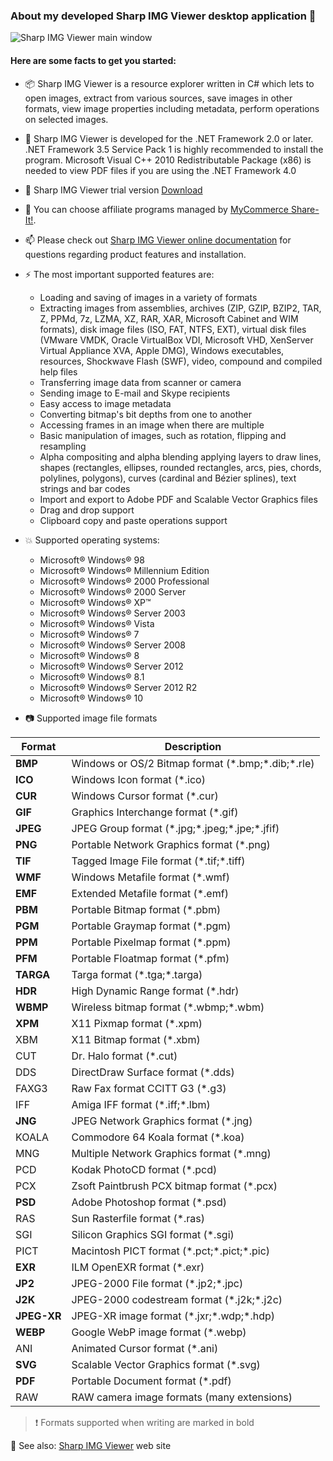 ### About my developed Sharp IMG Viewer desktop application :wave:

![Sharp IMG Viewer main window](http://www.shareit.com/pimages/P300270130/THUMB/300270130.jpg)

#### Here are some facts to get you started:

- :package: Sharp IMG Viewer is a resource explorer written in C# which lets to open images, extract from various sources, save images in other formats, view image properties including metadata, perform operations on selected images.
- :speech_balloon: Sharp IMG Viewer is developed for the .NET Framework 2.0 or later. .NET Framework 3.5 Service Pack 1 is highly recommended to install the program. Microsoft Visual C++ 2010 Redistributable Package (x86) is needed to view PDF files if you are using the .NET Framework 4.0
- :seedling: Sharp IMG Viewer trial version [Download](https://sharp-img-viewer.herokuapp.com/files/SharpImgWixSetup.msi)
- :dancers: You can choose affiliate programs managed by [MyCommerce Share-It!](https://sites.google.com/site/sharpimg/viewer/affiliates).
- :mailbox: Please check out [Sharp IMG Viewer online documentation](https://sharp-img-viewer.herokuapp.com/help/index.html) for questions regarding product features and installation.

- :zap: The most important supported features are:
  * Loading and saving of images in a variety of formats
  * Extracting images from assemblies, archives (ZIP, GZIP, BZIP2, TAR, Z, PPMd, 7z, LZMA, XZ, RAR, XAR, Microsoft Cabinet and WIM formats), disk image files (ISO, FAT, NTFS, EXT), virtual disk files (VMware VMDK, Oracle VirtualBox VDI, Microsoft VHD, XenServer Virtual Appliance XVA, Apple DMG), Windows executables, resources, Shockwave Flash (SWF), video, compound and compiled help files
  * Transferring image data from scanner or camera
  * Sending image to E-mail and Skype recipients
  * Easy access to image metadata
  * Converting bitmap's bit depths from one to another
  * Accessing frames in an image when there are multiple
  * Basic manipulation of images, such as rotation, flipping and resampling
  * Alpha compositing and alpha blending applying layers to draw lines, shapes (rectangles, ellipses, rounded rectangles, arcs, pies, chords, polylines, polygons), curves (cardinal and Bézier splines), text strings and bar codes
  * Import and export to Adobe PDF and Scalable Vector Graphics files
  * Drag and drop support
  * Clipboard copy and paste operations support
  
- :boom: Supported operating systems:
  * Microsoft® Windows® 98
  * Microsoft® Windows® Millennium Edition
  * Microsoft® Windows® 2000 Professional
  * Microsoft® Windows® 2000 Server
  * Microsoft® Windows® XP™
  * Microsoft® Windows® Server 2003
  * Microsoft® Windows® Vista
  * Microsoft® Windows® 7
  * Microsoft® Windows® Server 2008
  * Microsoft® Windows® 8
  * Microsoft® Windows® Server 2012
  * Microsoft® Windows® 8.1
  * Microsoft® Windows® Server 2012 R2
  * Microsoft® Windows® 10

- :camera: Supported image file formats

Format | Description
------------ | -------------
**BMP** | Windows or OS/2 Bitmap format (\*.bmp;\*.dib;\*.rle)
**ICO** | Windows Icon format (\*.ico)
**CUR** | Windows Cursor format (\*.cur)
**GIF** | Graphics Interchange format (\*.gif)
**JPEG** | JPEG Group format (\*.jpg;\*.jpeg;\*.jpe;\*.jfif)
**PNG** | Portable Network Graphics format (\*.png)
**TIF** | Tagged Image File format (\*.tif;\*.tiff)
**WMF** | Windows Metafile format (\*.wmf)
**EMF** | Extended Metafile format (\*.emf)
**PBM** | Portable Bitmap format (\*.pbm)
**PGM** | Portable Graymap format (\*.pgm)
**PPM** | Portable Pixelmap format (\*.ppm)
**PFM** | Portable Floatmap format (\*.pfm)
**TARGA** | Targa format (\*.tga;\*.targa)
**HDR** | High Dynamic Range format (\*.hdr)
**WBMP** | Wireless bitmap format (\*.wbmp;\*.wbm)
**XPM** | X11 Pixmap format (\*.xpm)
XBM | X11 Bitmap format (\*.xbm)
CUT | Dr. Halo format (\*.cut)
DDS | DirectDraw Surface format (\*.dds)
FAXG3 | Raw Fax format CCITT G3 (\*.g3)
IFF | Amiga IFF format (\*.iff;\*.lbm)
**JNG** | JPEG Network Graphics format (\*.jng)
KOALA | Commodore 64 Koala format (\*.koa)
MNG | Multiple Network Graphics format (\*.mng)
PCD | Kodak PhotoCD format (\*.pcd)
PCX | Zsoft Paintbrush PCX bitmap format (\*.pcx)
**PSD** | Adobe Photoshop format (\*.psd)
RAS | Sun Rasterfile format (\*.ras)
SGI | Silicon Graphics SGI format (\*.sgi)
PICT | Macintosh PICT format (\*.pct;\*.pict;\*.pic)
**EXR** | ILM OpenEXR format (\*.exr)
**JP2** | JPEG-2000 File format (\*.jp2;\*.jpc)
**J2K** | JPEG-2000 codestream format (\*.j2k;\*.j2c)
**JPEG-XR** | JPEG-XR image format (\*.jxr;\*.wdp;\*.hdp)
**WEBP** | Google WebP image format (\*.webp)
ANI | Animated Cursor format (\*.ani)
**SVG** | Scalable Vector Graphics format (\*.svg)
**PDF** | Portable Document format (\*.pdf)
RAW | RAW camera image formats (many extensions)

> :exclamation: Formats supported when writing are marked in bold

:link: See also: [Sharp IMG Viewer](http://sharpimg-viewer.appspot.com/) web site
